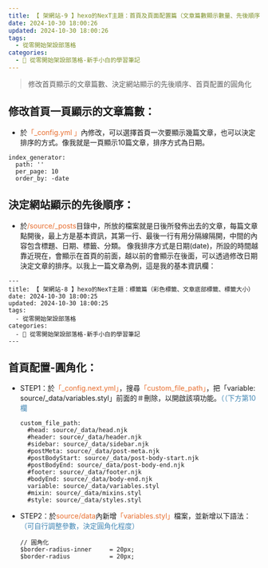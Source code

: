 ```yaml
---
title: 【 架網站-9 】hexo的NexT主題：首頁及頁面配置篇（文章篇數顯示數量、先後順序、圓角化）
date: 2024-10-30 18:00:26
updated: 2024-10-30 18:00:26
tags:
  - 從零開始架設部落格
categories: 
  - 🌴 從零開始架設部落格-新手小白的學習筆記
---
```

>修改首頁顯示的文章篇數、決定網站顯示的先後順序、首頁配置的圓角化
<!-- more -->

## 修改首頁一頁顯示的文章篇數：
+ 於<font color=#E86D2D>「_config.yml 」</font>內修改，可以選擇首頁一次要顯示幾篇文章，也可以決定排序的方式。像我就是一頁顯示10篇文章，排序方式為日期。
``` 
index_generator:
  path: ''
  per_page: 10
  order_by: -date
``` 

## 決定網站顯示的先後順序：
+ 於<font color=#E86D2D>/source/_posts</font>目錄中，所放的檔案就是日後所發佈出去的文章，每篇文章點開後，最上方是基本資訊，其第一行、最後一行有用分隔線隔開，中間的內容包含標題、日期、標籤、分類。
像我排序方式是日期(date)，所設的時間越靠近現在，會顯示在首頁的前面，越以前的會顯示在後面，可以透過修改日期決定文章的排序。以我上一篇文章為例，這是我的基本資訊欄：
``` 
---
title: 【 架網站-8 】hexo的NexT主題：標籤篇（彩色標籤、文章底部標籤、標籤大小）
date: 2024-10-30 18:00:25 
updated: 2024-10-30 18:00:25 
tags:
  - 從零開始架設部落格
categories: 
  - 🌴 從零開始架設部落格-新手小白的學習筆記
---
``` 


## 首頁配置-圓角化：
+ STEP1：於<font color=#E86D2D>「_config.next.yml」</font>，搜尋<font color=#E86D2D>「custom_file_path」</font>，把「variable: source/_data/variables.styl」前面的＃刪除，以開啟該項功能。<font color=#4287B5>（（下方第10欄</font>

  ``` 
  custom_file_path:
    #head: source/_data/head.njk
    #header: source/_data/header.njk
    #sidebar: source/_data/sidebar.njk
    #postMeta: source/_data/post-meta.njk
    #postBodyStart: source/_data/post-body-start.njk
    #postBodyEnd: source/_data/post-body-end.njk
    #footer: source/_data/footer.njk
    #bodyEnd: source/_data/body-end.njk
    variable: source/_data/variables.styl
    #mixin: source/_data/mixins.styl
    #style: source/_data/styles.styl
  ``` 
+ STEP2：於<font color=#E86D2D>source/data</font>內新增<font color=#E86D2D>「variables.styl」</font>檔案，並新增以下語法：<font color=#4287B5>（可自行調整參數，決定圓角化程度）</font>

  ``` 
  // 圓角化
  $border-radius-inner     = 20px;
  $border-radius           = 20px;
  ``` 